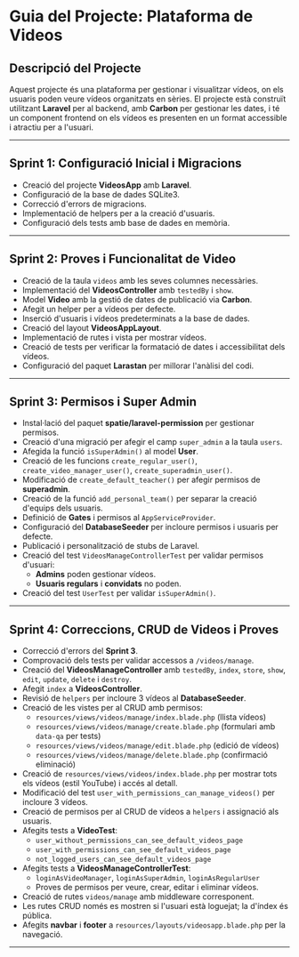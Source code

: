 # Guia del Projecte: Plataforma de Videos

## Descripció del Projecte

Aquest projecte és una plataforma per gestionar i visualitzar vídeos, on els usuaris poden veure vídeos organitzats en sèries. El projecte està construït utilitzant **Laravel** per al backend, amb **Carbon** per gestionar les dates, i té un component frontend on els vídeos es presenten en un format accessible i atractiu per a l'usuari.

---

## Sprint 1: Configuració Inicial i Migracions

- Creació del projecte **VideosApp** amb **Laravel**.
- Configuració de la base de dades SQLite3.
- Correcció d'errors de migracions.
- Implementació de helpers per a la creació d'usuaris.
- Configuració dels tests amb base de dades en memòria.

---

## Sprint 2: Proves i Funcionalitat de Video

- Creació de la taula `videos` amb les seves columnes necessàries.
- Implementació del **VideosController** amb `testedBy` i `show`.
- Model **Video** amb la gestió de dates de publicació via **Carbon**.
- Afegit un helper per a vídeos per defecte.
- Inserció d'usuaris i vídeos predeterminats a la base de dades.
- Creació del layout **VideosAppLayout**.
- Implementació de rutes i vista per mostrar vídeos.
- Creació de tests per verificar la formatació de dates i accessibilitat dels vídeos.
- Configuració del paquet **Larastan** per millorar l'anàlisi del codi.

---

## Sprint 3: Permisos i Super Admin

- Instal·lació del paquet **spatie/laravel-permission** per gestionar permisos.
- Creació d'una migració per afegir el camp `super_admin` a la taula `users`.
- Afegida la funció `isSuperAdmin()` al model **User**.
- Creació de les funcions `create_regular_user()`, `create_video_manager_user()`, `create_superadmin_user()`.
- Modificació de `create_default_teacher()` per afegir permisos de **superadmin**.
- Creació de la funció `add_personal_team()` per separar la creació d'equips dels usuaris.
- Definició de **Gates** i permisos al `AppServiceProvider`.
- Configuració del **DatabaseSeeder** per incloure permisos i usuaris per defecte.
- Publicació i personalització de stubs de Laravel.
- Creació del test `VideosManageControllerTest` per validar permisos d'usuari:
    - **Admins** poden gestionar vídeos.
    - **Usuaris regulars** i **convidats** no poden.
- Creació del test `UserTest` per validar `isSuperAdmin()`.

---

## Sprint 4: Correccions, CRUD de Videos i Proves

- Correcció d'errors del **Sprint 3**.
- Comprovació dels tests per validar accessos a `/videos/manage`.
- Creació del **VideosManageController** amb `testedBy`, `index`, `store`, `show`, `edit`, `update`, `delete` i `destroy`.
- Afegit `index` a **VideosController**.
- Revisió de `helpers` per incloure 3 vídeos al **DatabaseSeeder**.
- Creació de les vistes per al CRUD amb permisos:
    - `resources/views/videos/manage/index.blade.php` (llista vídeos)
    - `resources/views/videos/manage/create.blade.php` (formulari amb `data-qa` per tests)
    - `resources/views/videos/manage/edit.blade.php` (edició de vídeos)
    - `resources/views/videos/manage/delete.blade.php` (confirmació eliminació)
- Creació de `resources/views/videos/index.blade.php` per mostrar tots els vídeos (estil YouTube) i accés al detall.
- Modificació del test `user_with_permissions_can_manage_videos()` per incloure 3 vídeos.
- Creació de permisos per al CRUD de vídeos a `helpers` i assignació als usuaris.
- Afegits tests a **VideoTest**:
    - `user_without_permissions_can_see_default_videos_page`
    - `user_with_permissions_can_see_default_videos_page`
    - `not_logged_users_can_see_default_videos_page`
- Afegits tests a **VideosManageControllerTest**:
    - `loginAsVideoManager`, `loginAsSuperAdmin`, `loginAsRegularUser`
    - Proves de permisos per veure, crear, editar i eliminar vídeos.
- Creació de rutes `videos/manage` amb middleware corresponent.
- Les rutes CRUD només es mostren si l'usuari està loguejat; la d'índex és pública.
- Afegits **navbar** i **footer** a `resources/layouts/videosapp.blade.php` per la navegació.

---
